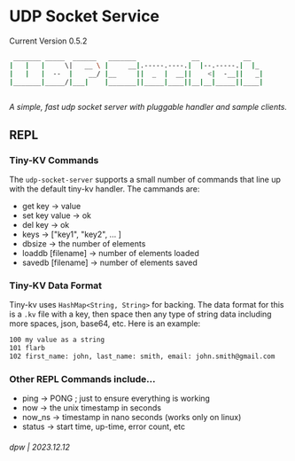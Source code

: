 # UDP Socket Service

Current Version 0.5.2

```bash
 _______ _____  ______   _______              __           __   
|   |   |     \|   __ \ |     __|.-----.----.|  |--.-----.|  |_ 
|   |   |  --  |    __/ |__     ||  _  |  __||    <|  -__||   _|
|_______|_____/|___|    |_______||_____|____||__|__|_____||____|
                                                                                      
```

_A simple, fast udp socket server with pluggable handler and sample clients._

## REPL

### Tiny-KV Commands

The `udp-socket-server` supports a small number of commands that line up with the default tiny-kv handler.  The cammands are:

* get key -> value
* set key value -> ok
* del key -> ok
* keys -> ["key1", "key2", ... ]
* dbsize -> the number of elements
* loaddb [filename] -> number of elements loaded
* savedb [filename] -> number of elements saved

### Tiny-KV Data Format

Tiny-kv uses `HashMap<String, String>` for backing.  The data format for this is a `.kv` file with a key, then space then any type of string data including more spaces, json, base64, etc.  Here is an example:


```bash
100 my value as a string
101 flarb
102 first_name: john, last_name: smith, email: john.smith@gmail.com
```

### Other REPL Commands include...

* ping -> PONG ; just to ensure everything is working
* now -> the unix timestamp in seconds
* now_ns -> timestamp in nano seconds (works only on linux)
* status -> start time, up-time, error count, etc

###### dpw | 2023.12.12

